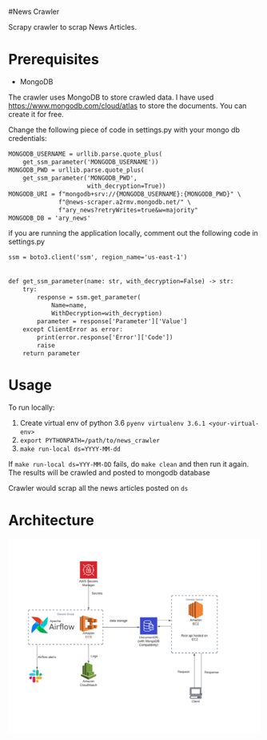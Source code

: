 #News Crawler

Scrapy crawler to scrap News Articles. 

# Prerequisites

- MongoDB

The crawler uses MongoDB to store crawled data. I have used  https://www.mongodb.com/cloud/atlas
to store the documents. You can create it for free. 

Change the following piece of code in settings.py with your mongo db credentials: 

```
MONGODB_USERNAME = urllib.parse.quote_plus(
    get_ssm_parameter('MONGODB_USERNAME'))
MONGODB_PWD = urllib.parse.quote_plus(
    get_ssm_parameter('MONGODB_PWD',
                      with_decryption=True))
MONGODB_URI = f"mongodb+srv://{MONGODB_USERNAME}:{MONGODB_PWD}" \
              f"@news-scraper.a2rmv.mongodb.net/" \
              f"ary_news?retryWrites=true&w=majority"
MONGODB_DB = 'ary_news'
```

if you are running the application locally, 
comment out the following code in settings.py

```
ssm = boto3.client('ssm', region_name='us-east-1')


def get_ssm_parameter(name: str, with_decryption=False) -> str:
    try:
        response = ssm.get_parameter(
            Name=name,
            WithDecryption=with_decryption)
        parameter = response['Parameter']['Value']
    except ClientError as error:
        print(error.response['Error']['Code'])
        raise
    return parameter
```

# Usage

To run locally: 

1. Create virtual env of python 3.6 ```pyenv virtualenv 3.6.1 <your-virtual-env>```
2. ```export PYTHONPATH=/path/to/news_crawler```
3. ```make run-local ds=YYYY-MM-dd```

If ```make run-local ds=YYY-MM-DD``` fails, do ```make clean``` and then run it again.
The results will be crawled and posted to mongodb database

Crawler would scrap all the news articles posted on ```ds```

# Architecture

![Alt text](images/crawler-architecture.png?raw=true "News Crawler")
